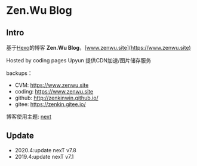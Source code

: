# Zen.Wu Blog

## Intro

基于[Hexo](https://hexo.io/)的博客
**Zen.Wu Blog**，[www.zenwu.site](https://www.zenwu.site)

Hosted by coding pages
Upyun 提供CDN加速/图片储存服务

backups：

- CVM: https://www.zenwu.site
- coding: https://www.zenwu.site
- github: http://zenkinwin.github.io/
- gitee: https://zenkin.gitee.io/  
  
博客使用主题: [next](https://github.com/iissnan/hexo-theme-next)

## Update

- 2020.4:update nexT v7.8
- 2019.4:update nexT v7.1
